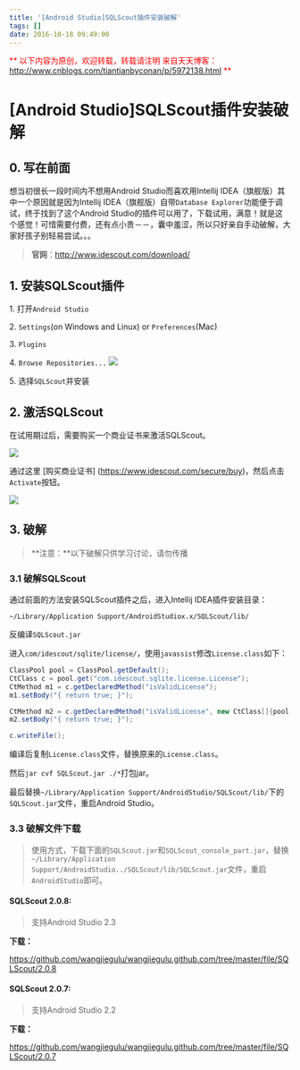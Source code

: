 ```yaml
---
title: '[Android Studio]SQLScout插件安装破解'
tags: []
date: 2016-10-18 09:49:00
---
```


<font color="#ff0000">**
以下内容为原创，欢迎转载，转载请注明
来自天天博客：<http://www.cnblogs.com/tiantianbyconan/p/5972138.html>
**</font>

# [Android Studio]SQLScout插件安装破解

## 0\. 写在前面

想当初很长一段时间内不想用Android Studio而喜欢用Intellij IDEA（旗舰版）其中一个原因就是因为Intellij IDEA（旗舰版）自带`Database Explorer`功能便于调试，终于找到了这个Android Studio的插件可以用了，下载试用，满意！就是这个感觉！可惜需要付费，还有点小贵－－，囊中羞涩，所以只好亲自手动破解，大家好孩子别轻易尝试。。。

> **官网**：<http://www.idescout.com/download/>

## 1\. 安装SQLScout插件

1\. 打开`Android Studio`

2\. `Settings`(on Windows and Linux) or `Preferences`(Mac) 

3\. `Plugins`

4\. `Browse Repositories...`
![](http://www.idescout.com/wp-content/uploads/2015/07/install_sqlscout_2.png)

5\. 选择`SQLScout`并安装

## 2\. 激活SQLScout

在试用期过后，需要购买一个商业证书来激活SQLScout。

![](http://www.idescout.com/wp-content/uploads/2015/07/activate1-300x70.png)

通过这里 [购买商业证书] (https://www.idescout.com/secure/buy)，然后点击`Activate`按钮。

![](http://www.idescout.com/wp-content/uploads/2015/07/activate3-e1464220867433.png)

## 3\. 破解

> **注意：**以下破解只供学习讨论，请勿传播

### 3.1 破解SQLScout

通过前面的方法安装SQLScout插件之后，进入Intellij IDEA插件安装目录：

```
~/Library/Application Support/AndroidStudiox.x/SQLScout/lib/
```

反编译`SQLScout.jar`

进入`com/idescout/sqlite/license/`，使用`javassist`修改`License.class`如下：

```java
ClassPool pool = ClassPool.getDefault();
CtClass c = pool.get("com.idescout.sqlite.license.License");
CtMethod m1 = c.getDeclaredMethod("isValidLicense");
m1.setBody("{ return true; }");

CtMethod m2 = c.getDeclaredMethod("isValidLicense", new CtClass[]{pool.makeClass("com.intellij.openapi.project.Project")});
m2.setBody("{ return true; }");

c.writeFile();
```

编译后复制`License.class`文件，替换原来的`License.class`。

然后`jar cvf SQLScout.jar ./*`打包jar。

最后替换`~/Library/Application Support/AndroidStudio/SQLScout/lib/`下的`SQLScout.jar`文件，重启Android Studio。

### 3.3 破解文件下载

> 使用方式，下载下面的`SQLScout.jar`和`SQLScout_console_part.jar`，替换`~/Library/Application Support/AndroidStudio../SQLScout/lib/SQLScout.jar`文件，重启`AndroidStudio`即可。

#### SQLScout 2.0.8: 

> 支持Android Studio 2.3

**下载：**

<https://github.com/wangjiegulu/wangjiegulu.github.com/tree/master/file/SQLScout/2.0.8>

#### SQLScout 2.0.7: 

> 支持Android Studio 2.2

**下载：**

<https://github.com/wangjiegulu/wangjiegulu.github.com/tree/master/file/SQLScout/2.0.7>